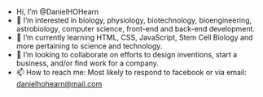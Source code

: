 - Hi, I’m @DanielHOHearn
- 👀 I’m interested in biology, physiology, biotechnology, bioengineering, astrobiology, computer science, front-end and back-end development.  
- 🌱 I’m currently learning HTML, CSS, JavaScript, Stem Cell Biology and more pertaining to science and technology.  
- 💞️ I’m looking to collaborate on efforts to design inventions, start a business, and/or find work for a company.
- 📫 How to reach me: Most likely to respond to facebook or via email: danielhohearn@mail.com 

<!---
DanielHOHearn/DanielHOHearn is a ✨ special ✨ repository because its `README.md` (this file) appears on your GitHub profile.
You can click the Preview link to take a look at your changes.
--->
